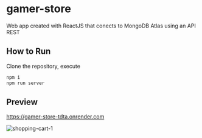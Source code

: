 # gamer-store

Web app created with ReactJS that conects to MongoDB Atlas using an API REST

## How to Run

Clone the repository, execute

```bash
npm i
npm run server
```
## Preview

https://gamer-store-tdta.onrender.com

![shopping-cart-1](https://github.com/user-attachments/assets/746e0bc0-05ce-47d0-a405-858263660af3)
